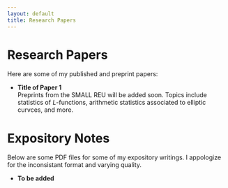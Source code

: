 ```yaml
---
layout: default
title: Research Papers
---
```


# Research Papers

Here are some of my published and preprint papers:

- **Title of Paper 1**  
Preprints from the SMALL REU will be added soon. Topics include statistics of $L$-functions, arithmetic statistics associated to elliptic curvces, and more.

# Expository Notes

Below are some PDF files for some of my expository writings. I appologize for the inconsistant format and varying quality.

- **To be added**